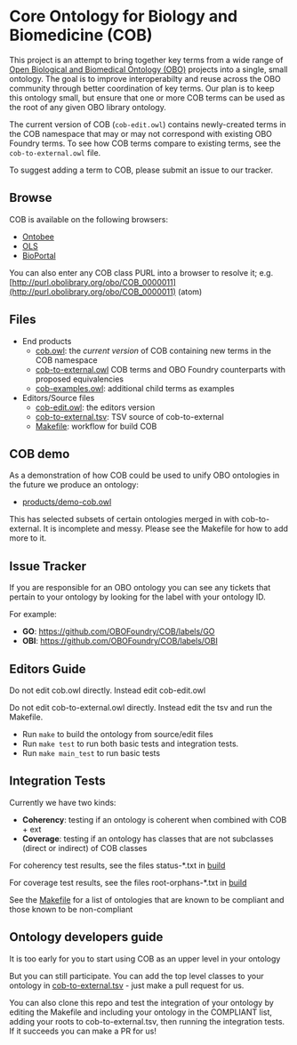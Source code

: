 # Core Ontology for Biology and Biomedicine (COB)

This project is an attempt to bring together key terms from a wide range of [Open Biological and Biomedical Ontology (OBO)](http://obofoundry.org) projects into a single, small ontology. The goal is to improve interoperabilty and reuse across the OBO community through better coordination of key terms. Our plan is to keep this ontology small, but ensure that one or more COB terms can be used as the root of any given OBO library ontology.

The current version of COB (`cob-edit.owl`) contains newly-created terms in the COB namespace that may or may not correspond with existing OBO Foundry terms. To see how COB terms compare to existing terms, see the `cob-to-external.owl` file.

To suggest adding a term to COB, please submit an issue to our tracker.

## Browse

COB is available on the following browsers:

 - [Ontobee](http://www.ontobee.org/ontology/COB)
 - [OLS](https://www.ebi.ac.uk/ols/ontologies/cob)
 - [BioPortal](http://bioportal.bioontology.org/ontologies/COB)

You can also enter any COB class PURL into a browser to resolve it; e.g. [http://purl.obolibrary.org/obo/COB_0000011](http://purl.obolibrary.org/obo/COB_0000011) (atom)

## Files

- End products
   - [cob.owl](cob.owl): the *current version* of COB containing new terms in the COB namespace
   - [cob-to-external.owl](cob-to-external.owl) COB terms and OBO Foundry counterparts with proposed equivalencies
   - [cob-examples.owl](cob-examples.owl): additional child terms as examples
- Editors/Source files
  - [cob-edit.owl](cob-edit.owl): the editors version
  - [cob-to-external.tsv](cob-to-external.tsv): TSV source of cob-to-external
  - [Makefile](Makefile): workflow for build COB


## COB demo

As a demonstration of how COB could be used to unify OBO ontologies in the future we produce an ontology:

 - [products/demo-cob.owl](products/demo-cob.owl)

This has selected subsets of certain ontologies merged in with
cob-to-external. It is incomplete and messy. Please see the Makefile
for how to add more to it.

## Issue Tracker

If you are responsible for an OBO ontology you can see any tickets that pertain to your ontology by looking for the label with your ontology ID.

For example:

 * **GO**: https://github.com/OBOFoundry/COB/labels/GO
 * **OBI**: https://github.com/OBOFoundry/COB/labels/OBI

## Editors Guide

Do not edit cob.owl directly. Instead edit cob-edit.owl

Do not edit cob-to-external.owl directly. Instead edit the tsv and run the Makefile.

 - Run `make` to build the ontology from source/edit files
 - Run `make test` to run both basic tests and integration tests.
 - Run `make main_test` to run  basic tests 

## Integration Tests

Currently we have two kinds:

- **Coherency**: testing if an ontology is coherent when combined with COB + ext
- **Coverage**: testing if an ontology has classes that are not subclasses (direct or indirect) of COB classes

For coherency test results, see the files status-*.txt in [build](build)

For coverage test results, see the files root-orphans-*.txt in [build](build)

See the [Makefile](Makefile) for a list of ontologies that are known to be compliant and those known to be non-compliant

## Ontology developers guide

It is too early for you to start using COB as an upper level in your ontology

But you can still participate. You can add the top level classes to
your ontology in [cob-to-external.tsv](cob-to-external.tsv) - just
make a pull request for us.

You can also clone this repo and test the integration of your ontology
by editing the Makefile and including your ontology in the COMPLIANT
list, adding your roots to cob-to-external.tsv, then running the
integration tests. If it succeeds you can make a PR for us!
